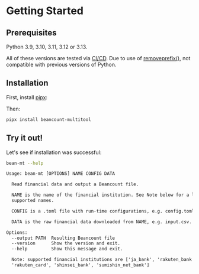 # Getting Started

## Prerequisites

Python 3.9, 3.10, 3.11, 3.12 or 3.13.

All of these versions are tested via [CI/CD]. Due to use of [removeprefix()], not compatible with previous versions of Python.

## Installation

First, install [pipx]:

Then:

```sh
pipx install beancount-multitool
```

## Try it out!

Let's see if installation was successful:

```sh
bean-mt --help
```

```txt
Usage: bean-mt [OPTIONS] NAME CONFIG DATA

  Read financial data and output a Beancount file.

  NAME is the name of the financial institution. See Note below for a list of
  supported names.

  CONFIG is a .toml file with run-time configurations, e.g. config.toml.

  DATA is the raw financial data downloaded from NAME, e.g. input.csv.

Options:
  --output PATH  Resulting Beancount file
  --version      Show the version and exit.
  --help         Show this message and exit.

  Note: supported financial institutions are ['ja_bank', 'rakuten_bank',
  'rakuten_card', 'shinsei_bank', 'sumishin_net_bank']
```


[removeprefix()]: https://docs.python.org/3/library/stdtypes.html#str.removeprefix
[CI/CD]: https://github.com/rlan/beancount-multitool/actions/workflows/tests.yml
[pipx]: https://github.com/pypa/pipx
